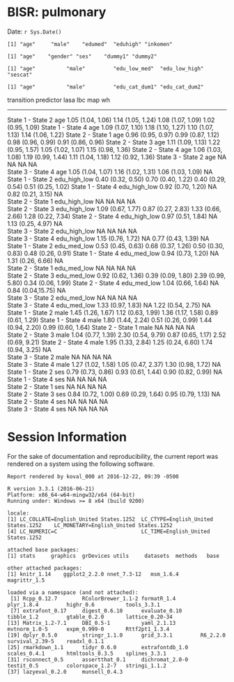 # BISR: pulmonary
Date: `r Sys.Date()`  

<!--  Set the working directory to the repository's base directory; this assumes the report is nested inside of two directories.-->


<!-- Set the report-wide options, and point to the external code file. -->


<!-- Load the sources.  Suppress the output when loading sources. --> 


<!-- Load 'sourced' R files.  Suppress the output when loading packages. --> 


<!-- Load any global functions and variables declared in the R file.  Suppress the output. --> 


<!-- Declare any global functions specific to a Rmd output.  Suppress the output. --> 


<!-- Load the datasets.   -->




<!-- Tweak the datasets.   -->

```
[1] "age"     "male"    "edumed"  "eduhigh" "inkomen"
```

```
[1] "age"    "gender" "ses"    "dummy1" "dummy2"
```

```
[1] "age"          "male"         "edu_low_med"  "edu_low_high" "sescat"      
```

```
[1] "age"          "male"         "edu_cat_dum1" "edu_cat_dum2"
```



transition          predictor      lasa                lbc                 map                 wh                
------------------  -------------  ------------------  ------------------  ------------------  ------------------
State 1 - State 2   age            1.05 (1.04, 1.06)   1.14 (1.05, 1.24)   1.08 (1.07, 1.09)   1.02 (0.95, 1.09) 
State 1 - State 4   age            1.09 (1.07, 1.10)   1.18 (1.10, 1.27)   1.10 (1.07, 1.13)   1.14 (1.06, 1.22) 
State 2 - State 1   age            0.96 (0.95, 0.97)   0.99 (0.87, 1.12)   0.98 (0.96, 0.99)   0.91 (0.86, 0.96) 
State 2 - State 3   age            1.11 (1.09, 1.13)   1.22 (0.95, 1.57)   1.05 (1.02, 1.07)   1.15 (0.98, 1.36) 
State 2 - State 4   age            1.06 (1.03, 1.08)   1.19 (0.99, 1.44)   1.11 (1.04, 1.18)   1.12 (0.92, 1.36) 
State 3 - State 2   age            NA                  NA                  NA                  NA                
State 3 - State 4   age            1.05 (1.04, 1.07)   1.16 (1.02, 1.31)   1.06 (1.03, 1.09)   NA                
State 1 - State 2   edu_high_low   0.40 (0.32, 0.50)   0.70 (0.40, 1.22)   0.40 (0.29, 0.54)   0.51 (0.25, 1.02) 
State 1 - State 4   edu_high_low   0.92 (0.70, 1.20)   NA                  0.82 (0.21, 3.15)   NA                
State 2 - State 1   edu_high_low   NA                  NA                  NA                  NA                
State 2 - State 3   edu_high_low   1.09 (0.67, 1.77)   0.87 (0.27, 2.83)   1.33 (0.66, 2.66)   1.28 (0.22, 7.34) 
State 2 - State 4   edu_high_low   0.97 (0.51, 1.84)   NA                  1.13 (0.25, 4.97)   NA                
State 3 - State 2   edu_high_low   NA                  NA                  NA                  NA                
State 3 - State 4   edu_high_low   1.15 (0.76, 1.72)   NA                  0.77 (0.43, 1.39)   NA                
State 1 - State 2   edu_med_low    0.53 (0.45, 0.63)   0.68 (0.37, 1.26)   0.50 (0.30, 0.83)   0.48 (0.26, 0.91) 
State 1 - State 4   edu_med_low    0.94 (0.73, 1.20)   NA                  1.31 (0.26, 6.66)   NA                
State 2 - State 1   edu_med_low    NA                  NA                  NA                  NA                
State 2 - State 3   edu_med_low    0.92 (0.62, 1.36)   0.39 (0.09, 1.80)   2.39 (0.99, 5.80)   0.34 (0.06, 1.99) 
State 2 - State 4   edu_med_low    1.04 (0.66, 1.64)   NA                  0.84 (0.04,15.75)   NA                
State 3 - State 2   edu_med_low    NA                  NA                  NA                  NA                
State 3 - State 4   edu_med_low    1.33 (0.97, 1.83)   NA                  1.22 (0.54, 2.75)   NA                
State 1 - State 2   male           1.45 (1.26, 1.67)   1.12 (0.63, 1.99)   1.36 (1.17, 1.58)   0.89 (0.61, 1.29) 
State 1 - State 4   male           1.80 (1.44, 2.24)   0.51 (0.26, 0.99)   1.44 (0.94, 2.20)   0.99 (0.60, 1.64) 
State 2 - State 1   male           NA                  NA                  NA                  NA                
State 2 - State 3   male           1.04 (0.77, 1.39)   2.30 (0.54, 9.79)   0.87 (0.65, 1.17)   2.52 (0.69, 9.21) 
State 2 - State 4   male           1.95 (1.33, 2.84)   1.25 (0.24, 6.60)   1.74 (0.94, 3.25)   NA                
State 3 - State 2   male           NA                  NA                  NA                  NA                
State 3 - State 4   male           1.27 (1.02, 1.58)   1.05 (0.47, 2.37)   1.30 (0.98, 1.72)   NA                
State 1 - State 2   ses            0.79 (0.73, 0.86)   0.93 (0.61, 1.44)   0.90 (0.82, 0.99)   NA                
State 1 - State 4   ses            NA                  NA                  NA                  NA                
State 2 - State 1   ses            NA                  NA                  NA                  NA                
State 2 - State 3   ses            0.84 (0.72, 1.00)   0.69 (0.29, 1.64)   0.95 (0.79, 1.13)   NA                
State 2 - State 4   ses            NA                  NA                  NA                  NA                
State 3 - State 4   ses            NA                  NA                  NA                  NA                



# Session Information
For the sake of documentation and reproducibility, the current report was rendered on a system using the following software.


```
Report rendered by koval_000 at 2016-12-22, 09:39 -0500
```

```
R version 3.3.1 (2016-06-21)
Platform: x86_64-w64-mingw32/x64 (64-bit)
Running under: Windows >= 8 x64 (build 9200)

locale:
[1] LC_COLLATE=English_United States.1252  LC_CTYPE=English_United States.1252    LC_MONETARY=English_United States.1252
[4] LC_NUMERIC=C                           LC_TIME=English_United States.1252    

attached base packages:
[1] stats     graphics  grDevices utils     datasets  methods   base     

other attached packages:
[1] knitr_1.14    ggplot2_2.2.0 nnet_7.3-12   msm_1.6.4     magrittr_1.5 

loaded via a namespace (and not attached):
 [1] Rcpp_0.12.7        RColorBrewer_1.1-2 formatR_1.4        plyr_1.8.4         highr_0.6          tools_3.3.1       
 [7] extrafont_0.17     digest_0.6.10      evaluate_0.10      tibble_1.2         gtable_0.2.0       lattice_0.20-34   
[13] Matrix_1.2-7.1     DBI_0.5-1          yaml_2.1.13        mvtnorm_1.0-5      expm_0.999-0       Rttf2pt1_1.3.4    
[19] dplyr_0.5.0        stringr_1.1.0      grid_3.3.1         R6_2.2.0           survival_2.39-5    readxl_0.1.1      
[25] rmarkdown_1.1      tidyr_0.6.0        extrafontdb_1.0    scales_0.4.1       htmltools_0.3.5    splines_3.3.1     
[31] rsconnect_0.5      assertthat_0.1     dichromat_2.0-0    testit_0.5         colorspace_1.2-7   stringi_1.1.2     
[37] lazyeval_0.2.0     munsell_0.4.3     
```
